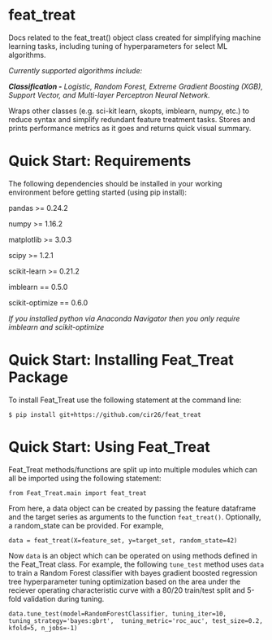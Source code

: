 # feat_treat
Docs related to the feat_treat() object class created for simplifying machine learning tasks, including tuning of hyperparameters for select ML algorithms.

*Currently supported algorithms include:*

***Classification -*** *Logistic, Random Forest, Extreme Gradient Boosting (XGB), Support Vector, and Multi-layer Perceptron Neural Network.*

Wraps other classes (e.g. sci-kit learn, skopts, imblearn, numpy, etc.) to reduce syntax and simplify redundant feature treatment tasks.
Stores and prints performance metrics as it goes and returns quick visual summary.


# Quick Start: Requirements
The following dependencies should be installed in your working environment before getting started (using pip install): 

pandas >= 0.24.2 

numpy >= 1.16.2

matplotlib >= 3.0.3

scipy >= 1.2.1

scikit-learn >= 0.21.2

imblearn == 0.5.0

scikit-optimize == 0.6.0

*If you installed python via Anaconda Navigator then you only require imblearn and scikit-optimize*


# Quick Start: Installing Feat_Treat Package
To install Feat_Treat use the following statement at the command line:

``` 
$ pip install git+https://github.com/cir26/feat_treat 
```


# Quick Start: Using Feat_Treat
Feat_Treat methods/functions are split up into multiple modules which can all be imported using the following statement:

``` 
from Feat_Treat.main import feat_treat
```

From here, a data object can be created by passing the feature dataframe and the target series as arguments to the function `feat_treat()`. Optionally, a random_state can be provided. For example,

``` 
data = feat_treat(X=feature_set, y=target_set, random_state=42) 
```

Now `data` is an object which can be operated on using methods defined in the Feat_Treat class. 
For example, the following `tune_test` method uses `data` to train a Random Forest classifier with bayes gradient boosted regression tree hyperparameter tuning optimization based on the area under the reciever operating characteristic curve with a 80/20 train/test split and 5-fold validation during tuning.

```
data.tune_test(model=RandomForestClassifier, tuning_iter=10, tuning_strategy='bayes:gbrt',  tuning_metric='roc_auc', test_size=0.2, kfold=5, n_jobs=-1)
```

